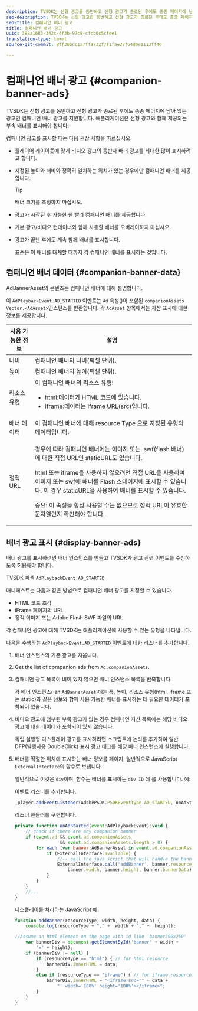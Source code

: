 ```yaml
---
description: TVSDK는 선형 광고를 동반하고 선형 광고가 종료된 후에도 종종 페이지에 남아 있는 광고인 컴패니언 배너 광고를 지원합니다. 애플리케이션은 선형 광고와 함께 제공되는 부속 배너를 표시해야 합니다.
seo-description: TVSDK는 선형 광고를 동반하고 선형 광고가 종료된 후에도 종종 페이지에 남아 있는 광고인 컴패니언 배너 광고를 지원합니다. 애플리케이션은 선형 광고와 함께 제공되는 부속 배너를 표시해야 합니다.
seo-title: 컴패니언 배너 광고
title: 컴패니언 배너 광고
uuid: 388a1683-342c-4f3b-97c8-cfcb6c5cfee1
translation-type: tm+mt
source-git-commit: 8ff38bdc1a7ff9732f7f1fae37f64d0e1113ff40

---
```



# 컴패니언 배너 광고 {#companion-banner-ads}

TVSDK는 선형 광고를 동반하고 선형 광고가 종료된 후에도 종종 페이지에 남아 있는 광고인 컴패니언 배너 광고를 지원합니다. 애플리케이션은 선형 광고와 함께 제공되는 부속 배너를 표시해야 합니다.

컴패니언 광고를 표시할 때는 다음 권장 사항을 따르십시오.

* 플레이어 레이아웃에 맞게 비디오 광고의 동반자 배너 광고를 최대한 많이 표시하려고 합니다.
* 지정된 높이와 너비와 정확히 일치하는 위치가 있는 경우에만 컴패니언 배너를 제공합니다.

   >[!TIP]
   >
   >배너 크기를 조정하지 마십시오.

* 광고가 시작된 후 가능한 한 빨리 컴패니언 배너를 제공합니다.
* 기본 광고/비디오 컨테이너와 함께 사용할 배너를 오버레이하지 마십시오.
* 광고가 끝난 후에도 계속 함께 배너를 표시합니다.

   표준은 이 배너를 대체할 때까지 각 컴패니언 배너를 표시하는 것입니다.

## 컴패니언 배너 데이터 {#companion-banner-data}

AdBannerAsset의 콘텐츠는 컴패니언 배너에 대해 설명합니다.

<!--<a id="section_D730B4FD6FD749E9860B6A07FC110552"></a>-->

이 `AdPlaybackEvent.AD_STARTED` 이벤트는 `Ad` 속성()이 포함된 `companionAssets` `Vector.<AdAsset>`인스턴스를 반환합니다.
각 `AdAsset` 항목에서는 자산 표시에 대한 정보를 제공합니다.

<table id="table_760C885E2DCA4BE983CC57FDA7BD5B14"> 
 <thead> 
  <tr> 
   <th colname="col1" class="entry"> 사용 가능한 정보 </th> 
   <th colname="col2" class="entry"> 설명 </th> 
  </tr> 
 </thead>
 <tbody> 
  <tr> 
   <td colname="col1"> 너비 </td> 
   <td colname="col2"> 컴패니언 배너의 너비(픽셀 단위). </td> 
  </tr> 
  <tr> 
   <td colname="col1"> 높이 </td> 
   <td colname="col2"> 컴패니언 배너의 높이(픽셀 단위). </td> 
  </tr> 
  <tr> 
   <td colname="col1"> 리소스 유형 </td> 
   <td colname="col2">이 컴패니언 배너의 리소스 유형: 
    <ul id="ul_A067787FE49E4B6095BE0AC1D447DBB3"> 
     <li id="li_02B7224C67004095B3F6E50FD21E507E">html:데이터가 HTML 코드에 있습니다. </li> 
     <li id="li_5F37E14472424F808C6094F42009E676">iframe:데이터는 iframe URL(src)입니다. </li> 
    </ul> </td> 
  </tr> 
  <tr> 
   <td colname="col1"> 배너 데이터 </td> 
   <td colname="col2"> 이 컴패니언 배너에 대해 resource Type <span class="codeph"> 으로</span> 지정된 유형의 데이터입니다. </td> 
  </tr> 
  <tr> 
   <td colname="col1"> 정적 URL </td> 
   <td colname="col2"> <p>경우에 따라 컴패니언 배너에는 이미지 또는 .swf(flash 배너)에 대한 직접 URL인 staticURL도 <span class="filepath"></span> 있습니다. </p> <p>html 또는 iframe을 사용하지 않으려면 직접 URL을 사용하여 이미지 또는 swf에 배너를 Flash 스테이지에 표시할 수 있습니다. 이 경우 staticURL을 사용하여 배너를 표시할 수 있습니다. </p> <p>중요: 이 속성을 항상 사용할 수는 없으므로 정적 URL이 유효한 문자열인지 확인해야 합니다. </p> </td> 
  </tr> 
 </tbody> 
</table>

## 배너 광고 표시 {#display-banner-ads}

배너 광고를 표시하려면 배너 인스턴스를 만들고 TVSDK가 광고 관련 이벤트를 수신하도록 허용해야 합니다.

TVSDK 파섹 `AdPlaybackEvent.AD_STARTED`

매니페스트는 다음과 같은 방법으로 컴패니언 배너 광고를 지정할 수 있습니다.

* HTML 코드 조각
* iFrame 페이지의 URL
* 정적 이미지 또는 Adobe Flash SWF 파일의 URL

각 컴패니언 광고에 대해 TVSDK는 애플리케이션에 사용할 수 있는 유형을 나타냅니다.

다음을 수행하는 `AdPlaybackEvent.AD_STARTED` 이벤트에 대한 리스너를 추가합니다.

1. 배너 인스턴스의 기존 광고를 지웁니다.

1. Get the list of companion ads from `Ad.companionAssets`.

1. 컴패니언 광고 목록이 비어 있지 않으면 배너 인스턴스 목록을 반복합니다.

   각 배너 인스턴스( an `AdBannerAsset`)에는 폭, 높이, 리소스 유형(html, iframe 또는 static)과 같은 정보와 함께 사용 가능한 배너를 표시하는 데 필요한 데이터가 포함되어 있습니다.

1. 비디오 광고에 첨부된 부록 광고가 없는 경우 컴패니언 자산 목록에는 해당 비디오 광고에 대한 데이터가 포함되어 있지 않습니다.

   독립 실행형 디스플레이 광고를 표시하려면 스크립트에 논리를 추가하여 일반 DFP(발행자용 DoubleClick) 표시 광고 태그를 해당 배너 인스턴스에 실행합니다.

1. 배너를 적절한 위치에 표시하는 배너 정보를 페이지, 일반적으로 JavaScript `ExternalInterface`의 함수로 보냅니다.

   일반적으로 이것은 `div`이며, 함수는 배너를 표시하는 `div ID` 데 를 사용합니다. 예:

   이벤트 리스너를 추가합니다.

   ```js
   _player.addEventListener(AdobePSDK.PSDKEventType.AD_STARTED, onAdStarted);
   ```

   리스너 핸들러를 구현합니다.

   ```js
   private function onAdStarted(event:AdPlaybackEvent):void { 
       // check if there are any companion banner 
       if (event.ad && event.ad.companionAssets  
                    && event.ad.companionAssets.length > 0) { 
           for each (var banner:AdBannerAsset in event.ad.companionAssets) { 
               if (ExternalInterface.available) { 
                   //-- call the java script that will handle the banner display. 
                   ExternalInterface.call('addBanner', banner.resourceType,  
                       banner.width, banner.height, banner.bannerData); 
               } 
           } 
       }  
       //...        
   }
   ```

   디스플레이를 처리하는 JavaScript 예:

   ```js
   function addBanner(resourceType, width, height, data) { 
       console.log(resourceType + "," +  width + "," +  height); 
   
   //Assume an html element on the page with id like 'banner300x250' 
       var bannerDiv = document.getElementById('banner' + width +  
           'x' + height);  
       if (bannerDiv != null) { 
           if (resourceType == "html") { // for html resource 
               bannerDiv.innerHTML = data; 
           } 
           else if (resourceType == "iframe") { // for iframe resource 
               bannerDiv.innerHTML = "<iframe src='" + data +  
                   "' width='100%' height='100%'></iframe>"; 
           } 
       } 
   }
   ```
